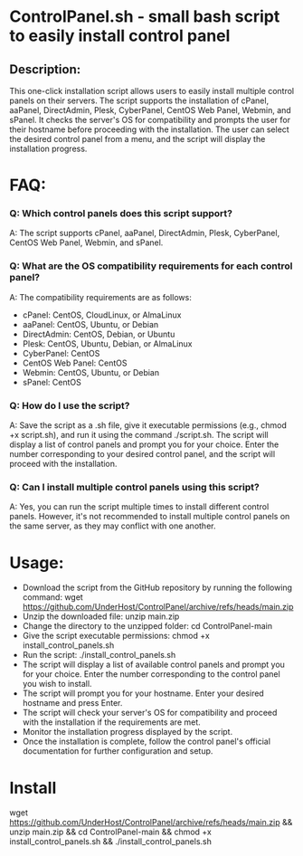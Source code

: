 # ControlPanel.sh - small bash script to easily install control panel

## Description:
This one-click installation script allows users to easily install multiple control panels on their servers. The script supports the installation of cPanel, aaPanel, DirectAdmin, Plesk, CyberPanel, CentOS Web Panel, Webmin, and sPanel. It checks the server's OS for compatibility and prompts the user for their hostname before proceeding with the installation. The user can select the desired control panel from a menu, and the script will display the installation progress.

# FAQ:

### Q: Which control panels does this script support?
A: The script supports cPanel, aaPanel, DirectAdmin, Plesk, CyberPanel, CentOS Web Panel, Webmin, and sPanel.

### Q: What are the OS compatibility requirements for each control panel?
A: The compatibility requirements are as follows:

* cPanel: CentOS, CloudLinux, or AlmaLinux
* aaPanel: CentOS, Ubuntu, or Debian
* DirectAdmin: CentOS, Debian, or Ubuntu
* Plesk: CentOS, Ubuntu, Debian, or AlmaLinux
* CyberPanel: CentOS
* CentOS Web Panel: CentOS
* Webmin: CentOS, Ubuntu, or Debian
* sPanel: CentOS

### Q: How do I use the script?
A: Save the script as a .sh file, give it executable permissions (e.g., chmod +x script.sh), and run it using the command ./script.sh. The script will display a list of control panels and prompt you for your choice. Enter the number corresponding to your desired control panel, and the script will proceed with the installation.

### Q: Can I install multiple control panels using this script?
A: Yes, you can run the script multiple times to install different control panels. However, it's not recommended to install multiple control panels on the same server, as they may conflict with one another.

# Usage:

* Download the script from the GitHub repository by running the following command: wget https://github.com/UnderHost/ControlPanel/archive/refs/heads/main.zip
* Unzip the downloaded file: unzip main.zip
* Change the directory to the unzipped folder: cd ControlPanel-main
* Give the script executable permissions: chmod +x install_control_panels.sh
* Run the script: ./install_control_panels.sh
* The script will display a list of available control panels and prompt you for your choice. Enter the number corresponding to the control panel you wish to install.
* The script will prompt you for your hostname. Enter your desired hostname and press Enter.
* The script will check your server's OS for compatibility and proceed with the installation if the requirements are met.
* Monitor the installation progress displayed by the script.
* Once the installation is complete, follow the control panel's official documentation for further configuration and setup.

# Install

wget https://github.com/UnderHost/ControlPanel/archive/refs/heads/main.zip && unzip main.zip && cd ControlPanel-main && chmod +x install_control_panels.sh && ./install_control_panels.sh
